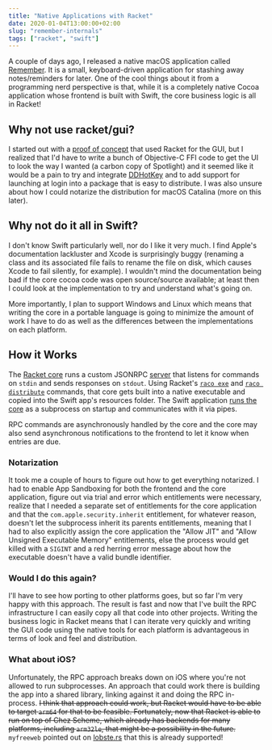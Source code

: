 ```yaml
---
title: "Native Applications with Racket"
date: 2020-01-04T13:00:00+02:00
slug: "remember-internals"
tags: ["racket", "swift"]
---
```


A couple of days ago, I released a native macOS application called
[Remember][remember].  It is a small, keyboard-driven application for
stashing away notes/reminders for later.  One of the cool things about
it from a programming nerd perspective is that, while it is a
completely native Cocoa application whose frontend is built with
Swift, the core business logic is all in Racket!

## Why not use racket/gui?

I started out with a [proof of concept][poc] that used Racket for the
GUI, but I realized that I'd have to write a bunch of Objective-C FFI
code to get the UI to look the way I wanted (a carbon copy of
Spotlight) and it seemed like it would be a pain to try and integrate
[DDHotKey] and to add support for launching at login into a package
that is easy to distribute.  I was also unsure about how I could
notarize the distribution for macOS Catalina (more on this later).

## Why not do it all in Swift?

I don't know Swift particularly well, nor do I like it very much.  I
find Apple's documentation lackluster and Xcode is surprisingly buggy
(renaming a class and its associated file fails to rename the file on
disk, which causes Xcode to fail silently, for example).  I wouldn't
mind the documentation being bad if the core cocoa code was open
source/source available; at least then I could look at the
implementation to try and understand what's going on.

More importantly, I plan to support Windows and Linux which means that
writing the core in a portable language is going to minimize the
amount of work I have to do as well as the differences between the
implementations on each platform.

## How it Works

The [Racket core][core] runs a custom JSONRPC [server] that listens
for commands on `stdin` and sends responses on `stdout`.  Using
Racket's [`raco exe`] and [`raco distribute`] commands, that core gets
built into a native executable and copied into the Swift app's
resources folder.  The Swift application [runs the core][coms] as a
subprocess on startup and communicates with it via pipes.

RPC commands are asynchronously handled by the core and the core may
also send asynchronous notifications to the frontend to let it know
when entries are due.

### Notarization

It took me a couple of hours to figure out how to get everything
notarized.  I had to enable App Sandboxing for both the frontend and
the core application, figure out via trial and error which
entitlements were necessary, realize that I needed a separate set of
entitlements for the core application and that the
`com.apple.security.inherit` entitlement, for whatever reason, doesn't
let the subprocess inherit its parents entitlements, meaning that I
had to also explicitly assign the core application the "Allow JIT" and
"Allow Unsigned Executable Memory" entitlements, else the process
would get killed with a `SIGINT` and a red herring error message about
how the executable doesn't have a valid bundle identifier.

### Would I do this again?

I'll have to see how porting to other platforms goes, but so far I'm
very happy with this approach.  The result is fast and now that I've
built the RPC infrastructure I can easily copy all that code into
other projects.  Writing the business logic in Racket means that I can
iterate very quickly and writing the GUI code using the native tools
for each platform is advantageous in terms of look and feel and
distribution.

### What about iOS?

Unfortunately, the RPC approach breaks down on iOS where you're not
allowed to run subprocesses.  An approach that could work there is
building the app into a shared library, linking against it and doing
the RPC in-process.  ~~I think that approach could work, but Racket
would have to be able to target `arm64` for that to be feasible.
Fortunately, now that Racket is able to run on top of Chez Scheme,
which already has backends for many platforms, including `arm32le`,
that might be a possibility in the future.~~  `myfreeweb` pointed out
on [lobste.rs] that this is already supported!


[remember]: https://gumroad.com/l/rememberapp
[source]: https://github.com/bogdanp/remember
[core]: https://github.com/Bogdanp/remember/tree/bfe3c0c56b59602852155247c37ef4243866c6ba/core
[coms]: https://github.com/Bogdanp/remember/blob/bfe3c0c56b59602852155247c37ef4243866c6ba/cocoa/remember/remember/ComsCenter.swift#L39
[server]: https://github.com/Bogdanp/remember/blob/bfe3c0c56b59602852155247c37ef4243866c6ba/core/server.rkt#L15
[poc]: https://gist.github.com/Bogdanp/3fa6dec42a9bd7fa4422e0e0cd1cd23b
[DDHotKey]: https://github.com/davedelong/DDHotKey
[lobste.rs]: https://lobste.rs/s/s4okil/native_applications_with_racket#c_etvpxp
[`raco distribute`]: https://docs.racket-lang.org/raco/exe-dist.html?q=raco%20distribute
[`raco exe`]: https://docs.racket-lang.org/raco/exe.html?q=raco%20exe
